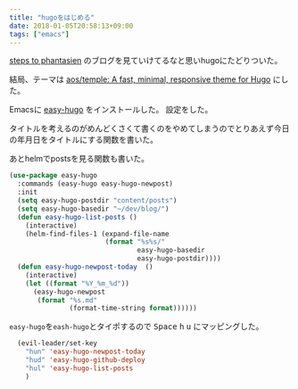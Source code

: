 ```yaml
---
title: "hugoをはじめる"
date: 2018-01-05T20:58:13+09:00
tags: ["emacs"]
---
```


[steps to phantasien](http://anemone.dodgson.org/) のブログを見ていけてるなと思いhugoにたどりついた。

結局、テーマは [aos/temple: A fast, minimal, responsive theme for Hugo](https://github.com/aos/temple) にした。


Emacsに [easy-hugo](https://github.com/masasam/emacs-easy-hugo) をインストールした。
設定をした。

タイトルを考えるのがめんどくさくて書くのをやめてしまうのでとりあえず今日の年月日をタイトルにする関数を書いた。

あとhelmでpostsを見る関数も書いた。

``` lisp
(use-package easy-hugo
  :commands (easy-hugo easy-hugo-newpost)
  :init
  (setq easy-hugo-postdir "content/posts")
  (setq easy-hugo-basedir "~/dev/blog/")
  (defun easy-hugo-list-posts ()
    (interactive)
    (helm-find-files-1 (expand-file-name
                        (format "%s%s/"
                                easy-hugo-basedir
                                easy-hugo-postdir))))
  (defun easy-hugo-newpost-today  ()
    (interactive)
    (let ((format "%Y_%m_%d"))
      (easy-hugo-newpost
       (format "%s.md"
               (format-time-string format))))))
```


`easy-hugo`を`eash-hugo`とタイポするので <kbd>Space</kbd> <kbd>h</kbd> <kbd>u</kbd> にマッピングした。


``` lisp
  (evil-leader/set-key
    "hun" 'easy-hugo-newpost-today
    "hud" 'easy-hugo-github-deploy
    "hul" 'easy-hugo-list-posts
    )
```

